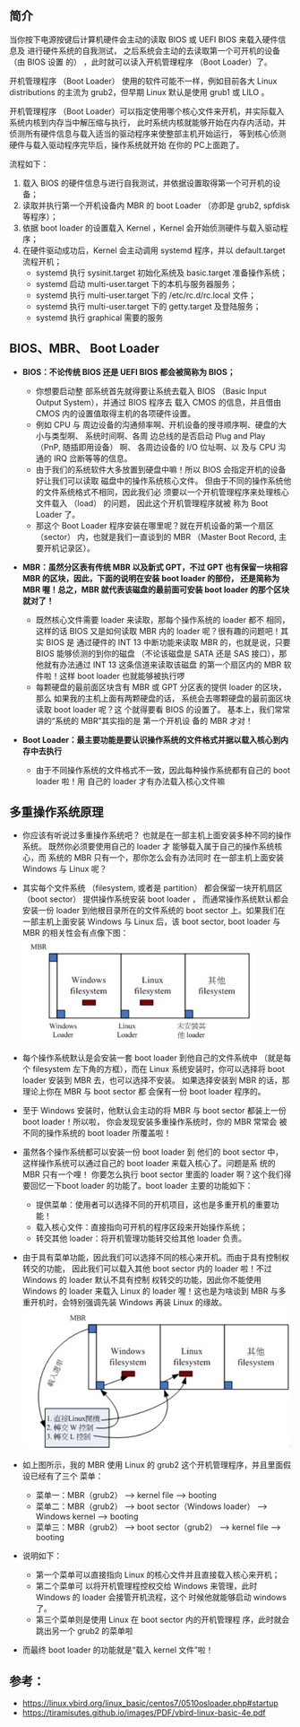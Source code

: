 

## 简介

当你按下电源按键后计算机硬件会主动的读取 BIOS 或 UEFI BIOS 来载入硬件信息及 进行硬件系统的自我测试， 之后系统会主动的去读取第一个可开机的设备 （由 BIOS 设置 的） ，此时就可以读入开机管理程序 （Boot Loader）了。

开机管理程序 （Boot Loader） 使用的软件可能不一样，例如目前各大 Linux distributions 的主流为 grub2，但早期 Linux 默认是使用 grub1 或 LILO 。

开机管理程序 （Boot Loader）可以指定使用哪个核心文件来开机，并实际载入系统内核到内存当中解压缩与执行， 此时系统内核就能够开始在内存内活动，并侦测所有硬件信息与载入适当的驱动程序来使整部主机开始运行， 等到核心侦测硬件与载入驱动程序完毕后，操作系统就开始 在你的 PC上面跑了。

流程如下：

1. 载入 BIOS 的硬件信息与进行自我测试，并依据设置取得第一个可开机的设备；
2. 读取并执行第一个开机设备内 MBR 的 boot Loader （亦即是 grub2, spfdisk 等程序）；
3. 依据 boot loader 的设置载入 Kernel ，Kernel 会开始侦测硬件与载入驱动程序；
4. 在硬件驱动成功后，Kernel 会主动调用 systemd 程序，并以 default.target 流程开机；
	- systemd 执行 sysinit.target 初始化系统及 basic.target 准备操作系统；
	- systemd 启动 multi-user.target 下的本机与服务器服务；
	- systemd 执行 multi-user.target 下的 /etc/rc.d/rc.local 文件；
	- systemd 执行 multi-user.target 下的 getty.target 及登陆服务；
	- systemd 执行 graphical 需要的服务


## BIOS、MBR、 Boot Loader

- **BIOS：不论传统 BIOS 还是 UEFI BIOS 都会被简称为 BIOS；**
	- 你想要启动整 部系统首先就得要让系统去载入 BIOS （Basic Input Output System），并通过 BIOS 程序去 载入 CMOS 的信息，并且借由 CMOS 内的设置值取得主机的各项硬件设置。
	- 例如 CPU 与 周边设备的沟通频率啊、开机设备的搜寻顺序啊、硬盘的大小与类型啊、 系统时间啊、各周 边总线的是否启动 Plug and Play （PnP, 随插即用设备） 啊、 各周边设备的 I/O 位址啊、以 及与 CPU 沟通的 IRQ 岔断等等的信息。
	- 由于我们的系统软件大多放置到硬盘中嘛！所以 BIOS 会指定开机的设备好让我们可以读取 磁盘中的操作系统核心文件。 但由于不同的操作系统他的文件系统格式不相同，因此我们必 须要以一个开机管理程序来处理核心文件载入 （load） 的问题， 因此这个开机管理程序就被 称为 Boot Loader 了。
	- 那这个 Boot Loader 程序安装在哪里呢？就在开机设备的第一个扇区 （sector） 内，也就是我们一直谈到的 MBR （Master Boot Record, 主要开机记录区）。

- **MBR：虽然分区表有传统 MBR 以及新式 GPT，不过 GPT 也有保留一块相容 MBR 的区块，因此，下面的说明在安装 boot loader 的部份， 还是简称为 MBR 喔！总之，MBR 就代表该磁盘的最前面可安装 boot loader 的那个区块就对了！**
	- 既然核心文件需要 loader 来读取，那每个操作系统的 loader 都不 相同， 这样的话 BIOS 又是如何读取 MBR 内的 loader 呢？很有趣的问题吧！其实 BIOS 是 通过硬件的 INT 13 中断功能来读取 MBR 的，也就是说，只要 BIOS 能够侦测的到你的磁盘 （不论该磁盘是 SATA 还是 SAS 接口），那他就有办法通过 INT 13 这条信道来读取该磁盘 的第一个扇区内的 MBR 软件啦！这样 boot loader 也就能够被执行啰
	- 每颗硬盘的最前面区块含有 MBR 或 GPT 分区表的提供 loader 的区块，那么 如果我的主机上面有两颗硬盘的话， 系统会去哪颗硬盘的最前面区块读取 boot loader 呢？这 个就得要看 BIOS 的设置了。 基本上，我们常常讲的“系统的 MBR”其实指的是 第一个开机设 备的 MBR 才对！

- **Boot Loader：最主要功能是要认识操作系统的文件格式并据以载入核心到内存中去执行**
	- 由于不同操作系统的文件格式不一致，因此每种操作系统都有自己的 boot loader 啦！用 自己的 loader 才有办法载入核心文件嘛

## 多重操作系统原理

- 你应该有听说过多重操作系统吧？ 也就是在一部主机上面安装多种不同的操作系统。 既然你必须要使用自己的 loader 才 能够载入属于自己的操作系统核心，而 系统的 MBR 只有一个，那你怎么会有办法同时 在一部主机上面安装 Windows 与 Linux 呢？

- 其实每个文件系统 （filesystem, 或者是 partition） 都会保留一块开机扇区 （boot sector） 提供操作系统安装 boot loader ， 而通常操作系统默认都会安装一份 loader 到他根目录所在的文件系统的 boot sector 上。如果我们在一部主机上面安装 Windows 与 Linux 后，该 boot sector, boot loader 与 MBR 的相关性会有点像下图：
![](assets/Pasted%20image%2020250228173652.png)

- 每个操作系统默认是会安装一套 boot loader 到他自己的文件系统中 （就是每个 filesystem 左下角的方框），而在 Linux 系统安装时，你可以选择将 boot loader 安装到 MBR 去，也可以选择不安装。 如果选择安装到 MBR 的话，那理论上你在 MBR 与 boot sector 都 会保有一份 boot loader 程序的。

- 至于 Windows 安装时，他默认会主动的将 MBR 与 boot sector 都装上一份 boot loader！所以啦， 你会发现安装多重操作系统时，你的 MBR 常常会 被不同的操作系统的 boot loader 所覆盖啦！

- 虽然各个操作系统都可以安装一份 boot loader 到 他们的 boot sector 中， 这样操作系统可以通过自己的 boot loader 来载入核心了。问题是系 统的 MBR 只有一个哩！ 你要怎么执行 boot sector 里面的 loader 啊？这个我们得要回忆一下boot loader 的功能了。boot loader 主要的功能如下：
	- 提供菜单：使用者可以选择不同的开机项目，这也是多重开机的重要功能！
	- 载入核心文件：直接指向可开机的程序区段来开始操作系统；
	- 转交其他 loader：将开机管理功能转交给其他 loader 负责。

- 由于具有菜单功能，因此我们可以选择不同的核心来开机。而由于具有控制权转交的功能， 因此我们可以载入其他 boot sector 内的 loader 啦！不过 Windows 的 loader 默认不具有控制 权转交的功能，因此你不能使用 Windows 的 loader 来载入 Linux 的 loader 喔！这也是为啥谈到 MBR 与多重开机时，会特别强调先装 Windows 再装 Linux 的缘故。
![](assets/Pasted%20image%2020250228174539.png)

- 如上图所示，我的 MBR 使用 Linux 的 grub2 这个开机管理程序，并且里面假设已经有了三个 菜单：
	- 菜单一：MBR（grub2） --> kernel file --> booting 
	- 菜单二：MBR（grub2） --> boot sector（Windows loader） --> Windows kernel --> booting
	- 菜单三：MBR（grub2） --> boot sector（grub2） --> kernel file --> booting 
- 说明如下：
	- 第一个菜单可以直接指向 Linux 的核心文件并且直接载入核心来开机；
	- 第二个菜单可 以将开机管理程控权交给 Windows 来管理，此时 Windows 的 loader 会接管开机流程，这个 时候他就能够启动 windows 了。
	- 第三个菜单则是使用 Linux 在 boot sector 内的开机管理程 序，此时就会跳出另一个 grub2 的菜单啦

- 而最终 boot loader 的功能就是“载入 kernel 文件”啦！

## 参考：
- https://linux.vbird.org/linux_basic/centos7/0510osloader.php#startup
- https://tiramisutes.github.io/images/PDF/vbird-linux-basic-4e.pdf
